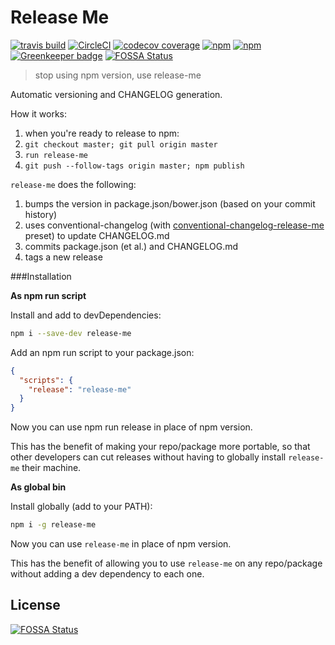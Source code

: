 # Release Me

[![travis build](https://img.shields.io/travis/design4pro/release-me.svg)](https://travis-ci.org/design4pro/release-me) [![CircleCI](https://circleci.com/gh/design4pro/release-me.svg?&style=shield&circle-token=dcae2e86230ae035ea4ae977ae55f58f20a00ac9)](https://circleci.com/gh/design4pro/release-me) [![codecov coverage](https://img.shields.io/codecov/c/gh/design4pro/release-me.svg)](https://codecov.io/gh/design4pro/release-me) [![npm](https://img.shields.io/npm/v/release-me.svg)](https://www.npmjs.com/package/release-me) [![npm](https://img.shields.io/npm/dt/release-me.svg)](https://www.npmjs.com/package/release-me) [![Greenkeeper badge](https://badges.greenkeeper.io/design4pro/release-me.svg)](https://greenkeeper.io/)
[![FOSSA Status](https://app.fossa.io/api/projects/git%2Bgithub.com%2Fdesign4pro%2Frelease-me.svg?type=shield)](https://app.fossa.io/projects/git%2Bgithub.com%2Fdesign4pro%2Frelease-me?ref=badge_shield)

> stop using npm version, use release-me

Automatic versioning and CHANGELOG generation.

How it works:

1. when you're ready to release to npm:
2. `git checkout master; git pull origin master`
3. `run release-me`
4. `git push --follow-tags origin master; npm publish`

`release-me` does the following:

1. bumps the version in package.json/bower.json (based on your commit history)
2. uses conventional-changelog (with [conventional-changelog-release-me](https://github.com/design4pro/conventional-changelog-release-me) preset) to update CHANGELOG.md
3. commits package.json (et al.) and CHANGELOG.md
4. tags a new release

###Installation

**As npm run script**

Install and add to devDependencies:

```bash
npm i --save-dev release-me
```

Add an npm run script to your package.json:

```json
{
  "scripts": {
    "release": "release-me"
  }
}
```

Now you can use npm run release in place of npm version.

This has the benefit of making your repo/package more portable, so that other developers can cut releases without having to globally install `release-me` their machine.

**As global bin**

Install globally (add to your PATH):

```bash
npm i -g release-me
```

Now you can use `release-me` in place of npm version.

This has the benefit of allowing you to use `release-me` on any repo/package without adding a dev dependency to each one.


## License
[![FOSSA Status](https://app.fossa.io/api/projects/git%2Bgithub.com%2Fdesign4pro%2Frelease-me.svg?type=large)](https://app.fossa.io/projects/git%2Bgithub.com%2Fdesign4pro%2Frelease-me?ref=badge_large)